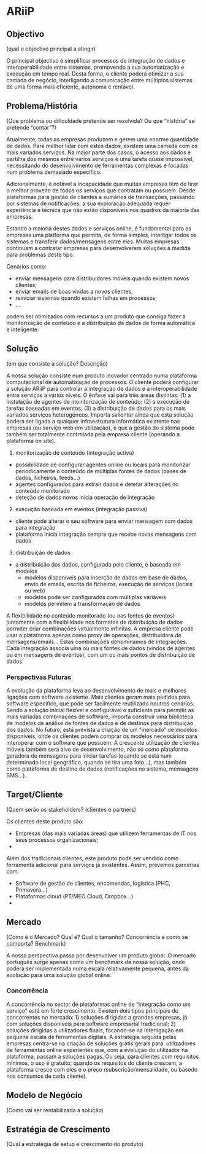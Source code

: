 # ARiiP

## Objectivo
(qual o objectivo principal a atingir)

O principal objectivo é simplificar processos de integração de dados e interoperabilidade entre sistemas, promovendo a sua automatização e execução em tempo real. Desta forma, o cliente poderá otimizar a sua camada de negócio, interligando a comunicação entre múltiplos sistemas de uma forma mais eficiente, autónoma e rentável.

## Problema/História
(Que problema ou dificuldade pretende ser resolvida? Ou que “história” se pretende “contar”?)

Atualmente, todas as empresas produzem e gerem uma enorme quantidade de dados. Para melhor lidar com estes dados, existem uma camada com os mais variados serviços. Na maior parte dos casos, o acesso aos dados e partilha dos mesmos entre vários serviços é uma tarefa quase impossível, necessitando do desenvolvimento de ferramentas complexas e focadas num problema demasiado específico.

Adicionalmente, é notável a incapacidade que muitas empresas têm de tirar o melhor proveito de todos os serviços que contratam ou possuem. Desde plataformas para gestão de clientes a sumários de transacções, passando por sistemas de notificações, a sua exploração adequada requer experiência e técnica que não estão disponíveis nos quadros da maioria das empresas. 

Estando a maioria destes dados e serviços online, é fundamental para as empresas uma platforma que permita, de forma simples, interligar todos os sistemas e transferir dados/mensagens entre eles. Muitas empresas continuam a contratar empresas para desenvolverem soluções à medida para problemas deste tipo. 

Cenários como:
- enviar mensagens para distribuidores móveis quando existem novos clientes;
- enviar emails de boas vindas a novos clientes;
- reiniciar sistemas quando existem falhas em processos;
- …

podem ser otimizados com recursos a um produto que consiga fazer a monitorização de conteúdo e a distribuição de dados de forma automática e inteligente.

## Solução
(em que consiste a solução? Descrição)

A nossa solução consiste num produto inovador centrado numa plataforma computacional de automatização de processos. O cliente poderá configurar a solução ARiiP para controlar a integração de dados e a interoperabilidade entre serviços a vários níveis. O ênfase vai para três áreas distintas: (1) a instalação de agentes de monitorização de conteúdo; (2) a execução de tarefas baseadas em eventos; (3) a distribuição de dados para os mais variados serviços heterogéneos. Importa salientar ainda que esta solução poderá ser ligada a qualquer infraestrutura informática existente nas empresas (ou serviço web em utilização), e que a gestão do sistema pode também ser totalmente controlada pela empresa cliente (operando a plataforma on site).

1. monitorização de conteúdo (integração activa)
- possibilidade de configurar agentes online ou locais para monitorizar periodicamente o conteúdo de múltiplas fontes de dados (bases de dados, ficheiros, feeds…)
- agentes configurados para extrair dados e detetar alterações no conteúdo monitorado
- deteção de dados novos inicia operação de integração
2. execução baseada em eventos (integração passiva)
- cliente pode alterar o seu software para enviar mensagem com dados para integração
- plataforma inicia integração sempre que recebe novas mensagens com dados
3. distribuição de dados
- a distribuição dos dados, configurada pelo cliente, é baseada em modelos
	- modelos disponíveis para inserção de dados em base de dados, envio de emails, escrita de ficheiros, execução de serviços (locais ou web)
	- modelos pode ser configurados com múltiplas variáveis
	- modelos permitem a transformação de dados

A flexibilidade no conteúdo monitorado (ou nas fontes de eventos) juntamente com a flexibilidade nos formatos de distribuição de dados permiter criar combinações virtualmente infinitas. A empresa cliente pode usar a plataforma apenas como proxy de operações, distribuidora de mensagens/emails…
Estas combinações denominamos de integrações. Cada integração associa uma ou mais fontes de dados (vindos de agentes ou em mensagens de eventos), com um ou mais pontos de distribuição de dados.

### Perspectivas Futuras
A evolução da plataforma leva ao desenvolvimento de mais e melhores ligações com software existente. Mais clientes geram mais pedidos para software específico, que pode ser facilmente reutilizado noutros cenários. 
Sendo a solução inicial flexível e configurável o suficiente para permitir as mais variadas combinações de software, importa construir uma biblioteca de modelos de análise de fontes de dados e de destinos para distribuição dos dados.   No futuro, está prevista a criação de um “mercado” de modelos disponíveis, onde os clientes podem comprar os modelos necessários para interoperar com o software que possuem.
A crescente utilização de clientes móveis também será alvo de desenvolvimento, não só como plataforma geradora de mensagens para iniciar tarefas (quando se está num determinado local geográfico, quando se tira uma foto…), mas também como plataforma de destino de dados (notificações no sistema, mensagens SMS…).

## Target/Cliente
(Quem serão os stakeholders? (clientes e partners)

Os clientes deste produto são:
 - Empresas (das mais variadas áreas) que utilizem ferramentas de IT nos seus processos organizacionais;
 - 

Além dos tradicionais clientes, este produto pode ser vendido como ferramenta adicional para serviços já existentes. Assim, prevemos parcerias com:
 - Software de gestão de clientes, encomendas, logística (PHC, Primavera…)
- Plataformas cloud (PT/MEO Cloud, Dropbox…)
- 

## Mercado
(Como é o Mercado? Qual é? Qual o tamanho? Concorrência e como se comporta? Benchmark)

A nossa perspectiva passa por desenvolver um produto global. O mercado português surge apenas como um benchmark da nossa solução, onde poderá ser implementada numa escala relativamente pequena, antes da evolução para uma solução global online.

### Concorrência

A concorrência no sector de plataformas online de “integração como um serviço” está em forte crescimento. Existem dois tipos principais de concorrentes no mercado: 1) soluções dirigidas a grandes empresas, já com soluções disponíveis para software empresarial tradicional; 2) soluções dirigidas a utilizadores finais, focando-se na interligação em pequena escala de ferramentas digitais.
A estratégia seguida pelas empresas centra-se na criação de soluções grátis gerais para  utilizadores de ferramentas online experientes que, com a evolução do utilizador na plataforma, passam a soluções pagas. Ou seja, para clientes com requisitos mínimos, o uso é gratuito; quando os requisitos do cliente crescem, a plataforma cresce com eles e o preço (subscrição/mensalidade, ou basedo nos consumos de cada cliente).

 
## Modelo de Negócio
(Como vai ser rentabilizada a solução)

## Estratégia de Crescimento
(Qual a estratégia de setup e crescimento do produto)
